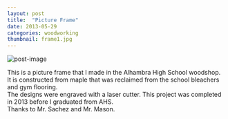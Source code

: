```yaml
---
layout: post
title:  "Picture Frame"
date: 2013-05-29
categories: woodworking
thumbnail: frame1.jpg
---
```

![post-image]({{site.url}}/assets/frame1.jpg)

This is a picture frame that I made in the Alhambra High School woodshop. <br>
It is constructed from maple that was reclaimed from the school
bleachers and gym flooring. <br>
The designs were engraved with a laser cutter.
This project was completed in 2013 before I graduated from AHS. <br>
Thanks to Mr. Sachez and Mr. Mason.
